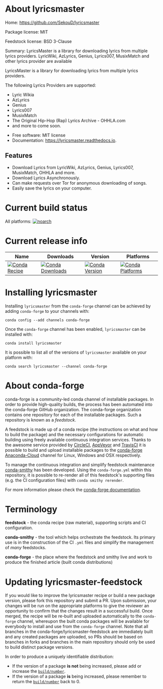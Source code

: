 About lyricsmaster
==================

Home: https://github.com/SekouD/lyricsmaster

Package license: MIT

Feedstock license: BSD 3-Clause

Summary: LyricsMaster is a library for downloading lyrics from multiple lyrics providers. LyricWiki, AzLyrics, Genius, Lyrics007, MusixMatch and other lyrics provider are available

LyricsMaster is a library for downloading lyrics from multiple lyrics providers.

The following Lyrics Providers are supported:

- Lyric Wikia
- AzLyrics
- Genius
- Lyrics007
- MusixMatch
- The Original Hip-Hop (Rap) Lyrics Archive - OHHLA.com
- and more to come soon.


* Free software: MIT license
* Documentation: https://lyricsmaster.readthedocs.io.


Features
--------

- Download Lyrics from LyricWiki, AzLyrics, Genius, Lyrics007, MusixMatch, OHHLA and more.
- Download Lyrics Asynchronously.
- Can make requests over Tor for anonymous downloading of songs.
- Easily save the lyrics on your computer.



Current build status
====================

All platforms:
[![noarch](https://img.shields.io/circleci/project/github/conda-forge/lyricsmaster-feedstock/master.svg?label=noarch)](https://circleci.com/gh/conda-forge/lyricsmaster-feedstock)

Current release info
====================

| Name | Downloads | Version | Platforms |
| --- | --- | --- | --- |
| [![Conda Recipe](https://img.shields.io/badge/recipe-lyricsmaster-green.svg)](https://anaconda.org/conda-forge/lyricsmaster) | [![Conda Downloads](https://img.shields.io/conda/dn/conda-forge/lyricsmaster.svg)](https://anaconda.org/conda-forge/lyricsmaster) | [![Conda Version](https://img.shields.io/conda/vn/conda-forge/lyricsmaster.svg)](https://anaconda.org/conda-forge/lyricsmaster) | [![Conda Platforms](https://img.shields.io/conda/pn/conda-forge/lyricsmaster.svg)](https://anaconda.org/conda-forge/lyricsmaster) |

Installing lyricsmaster
=======================

Installing `lyricsmaster` from the `conda-forge` channel can be achieved by adding `conda-forge` to your channels with:

```
conda config --add channels conda-forge
```

Once the `conda-forge` channel has been enabled, `lyricsmaster` can be installed with:

```
conda install lyricsmaster
```

It is possible to list all of the versions of `lyricsmaster` available on your platform with:

```
conda search lyricsmaster --channel conda-forge
```


About conda-forge
=================

conda-forge is a community-led conda channel of installable packages.
In order to provide high-quality builds, the process has been automated into the
conda-forge GitHub organization. The conda-forge organization contains one repository
for each of the installable packages. Such a repository is known as a *feedstock*.

A feedstock is made up of a conda recipe (the instructions on what and how to build
the package) and the necessary configurations for automatic building using freely
available continuous integration services. Thanks to the awesome service provided by
[CircleCI](https://circleci.com/), [AppVeyor](https://www.appveyor.com/)
and [TravisCI](https://travis-ci.org/) it is possible to build and upload installable
packages to the [conda-forge](https://anaconda.org/conda-forge)
[Anaconda-Cloud](https://anaconda.org/) channel for Linux, Windows and OSX respectively.

To manage the continuous integration and simplify feedstock maintenance
[conda-smithy](https://github.com/conda-forge/conda-smithy) has been developed.
Using the ``conda-forge.yml`` within this repository, it is possible to re-render all of
this feedstock's supporting files (e.g. the CI configuration files) with ``conda smithy rerender``.

For more information please check the [conda-forge documentation](https://conda-forge.org/docs/).

Terminology
===========

**feedstock** - the conda recipe (raw material), supporting scripts and CI configuration.

**conda-smithy** - the tool which helps orchestrate the feedstock.
                   Its primary use is in the construction of the CI ``.yml`` files
                   and simplify the management of *many* feedstocks.

**conda-forge** - the place where the feedstock and smithy live and work to
                  produce the finished article (built conda distributions)


Updating lyricsmaster-feedstock
===============================

If you would like to improve the lyricsmaster recipe or build a new
package version, please fork this repository and submit a PR. Upon submission,
your changes will be run on the appropriate platforms to give the reviewer an
opportunity to confirm that the changes result in a successful build. Once
merged, the recipe will be re-built and uploaded automatically to the
`conda-forge` channel, whereupon the built conda packages will be available for
everybody to install and use from the `conda-forge` channel.
Note that all branches in the conda-forge/lyricsmaster-feedstock are
immediately built and any created packages are uploaded, so PRs should be based
on branches in forks and branches in the main repository should only be used to
build distinct package versions.

In order to produce a uniquely identifiable distribution:
 * If the version of a package **is not** being increased, please add or increase
   the [``build/number``](https://conda.io/docs/user-guide/tasks/build-packages/define-metadata.html#build-number-and-string).
 * If the version of a package **is** being increased, please remember to return
   the [``build/number``](https://conda.io/docs/user-guide/tasks/build-packages/define-metadata.html#build-number-and-string)
   back to 0.
